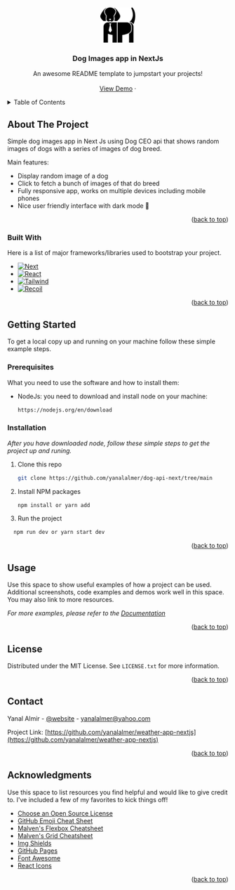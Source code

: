 <a name="readme-top"></a>

<!-- PROJECT LOGO -->
<br />
<div align="center">
  <a href="https://github.com/yanalalmer/dog-api-next/tree/main">
    <img src="https://github.com/yanalalmer/dog-api-next/blob/main/public/images/logo.svg" alt="Logo" width="80" height="80">
  </a>

  <h3 align="center">Dog Images app in NextJs</h3>

  <p align="center">
    An awesome README template to jumpstart your projects!
    <br />
    <br />
    <a href="https://main--weatherappnextjs.netlify.app/">View Demo</a>
    ·
  </p>
</div>

<!-- TABLE OF CONTENTS -->
<details>
  <summary>Table of Contents</summary>
  <ol>
    <li>
      <a href="#about-the-project">About The Project</a>
      <ul>
        <li><a href="#built-with">Built With</a></li>
      </ul>
    </li>
    <li>
      <a href="#getting-started">Getting Started</a>
      <ul>
        <li><a href="#prerequisites">Prerequisites</a></li>
        <li><a href="#installation">Installation</a></li>
      </ul>
    </li>
    <li><a href="#usage">Usage</a></li>
    <li><a href="#roadmap">Roadmap</a></li>
    <li><a href="#contributing">Contributing</a></li>
    <li><a href="#license">License</a></li>
    <li><a href="#contact">Contact</a></li>
    <li><a href="#acknowledgments">Acknowledgments</a></li>
  </ol>
</details>

<!-- ABOUT THE PROJECT -->

## About The Project

Simple dog images app in Next Js using Dog CEO api that shows random images of dogs with a series of images of dog breed.

Main features:

- Display random image of a dog
- Click to fetch a bunch of images of that do breed
- Fully responsive app, works on multiple devices including mobile phones
- Nice user friendly interface with dark mode 🌙

<p align="right">(<a href="#readme-top">back to top</a>)</p>

### Built With

Here is a list of major frameworks/libraries used to bootstrap your project.

- [![Next][Next.js]][Next-url]
- [![React][React.js]][React-url]
- [![Tailwind][TailwindCSS]][Tailwind-url]
- [![Recoil][Recoil]][Recoil-url]

<p align="right">(<a href="#readme-top">back to top</a>)</p>

<!-- GETTING STARTED -->

## Getting Started

To get a local copy up and running on your machine follow these simple example steps.

### Prerequisites

What you need to use the software and how to install them:

- NodeJs: you need to download and install node on your machine:
  ```sh
  https://nodejs.org/en/download
  ```

### Installation

_After you have downloaded node, follow these simple steps to get the project up and runing._

1. Clone this repo
   ```sh
   git clone https://github.com/yanalalmer/dog-api-next/tree/main
   ```
2. Install NPM packages
   ```sh
   npm install or yarn add
   ```
3. Run the project

```js
  npm run dev or yarn start dev
```

<p align="right">(<a href="#readme-top">back to top</a>)</p>

<!-- USAGE EXAMPLES -->

## Usage

Use this space to show useful examples of how a project can be used. Additional screenshots, code examples and demos work well in this space. You may also link to more resources.

_For more examples, please refer to the [Documentation](https://example.com)_

<p align="right">(<a href="#readme-top">back to top</a>)</p>

<!-- LICENSE -->

## License

Distributed under the MIT License. See `LICENSE.txt` for more information.

<p align="right">(<a href="#readme-top">back to top</a>)</p>

<!-- CONTACT -->

## Contact

Yanal Almir - [@website](https://www.yanal.nl) - yanalalmer@yahoo.com

Project Link: [https://github.com/yanalalmer/weather-app-nextjs](https://github.com/yanalalmer/weather-app-nextjs)

<p align="right">(<a href="#readme-top">back to top</a>)</p>

<!-- ACKNOWLEDGMENTS -->

## Acknowledgments

Use this space to list resources you find helpful and would like to give credit to. I've included a few of my favorites to kick things off!

- [Choose an Open Source License](https://choosealicense.com)
- [GitHub Emoji Cheat Sheet](https://www.webpagefx.com/tools/emoji-cheat-sheet)
- [Malven's Flexbox Cheatsheet](https://flexbox.malven.co/)
- [Malven's Grid Cheatsheet](https://grid.malven.co/)
- [Img Shields](https://shields.io)
- [GitHub Pages](https://pages.github.com)
- [Font Awesome](https://fontawesome.com)
- [React Icons](https://react-icons.github.io/react-icons/search)

<p align="right">(<a href="#readme-top">back to top</a>)</p>

<!-- MARKDOWN LINKS & IMAGES -->
<!-- https://www.markdownguide.org/basic-syntax/#reference-style-links -->

[contributors-shield]: https://img.shields.io/github/contributors/othneildrew/Best-README-Template.svg?style=for-the-badge
[contributors-url]: https://github.com/othneildrew/Best-README-Template/graphs/contributors
[forks-shield]: https://img.shields.io/github/forks/othneildrew/Best-README-Template.svg?style=for-the-badge
[forks-url]: https://github.com/othneildrew/Best-README-Template/network/members
[stars-shield]: https://img.shields.io/github/stars/othneildrew/Best-README-Template.svg?style=for-the-badge
[stars-url]: https://github.com/othneildrew/Best-README-Template/stargazers
[issues-shield]: https://img.shields.io/github/issues/othneildrew/Best-README-Template.svg?style=for-the-badge
[issues-url]: https://github.com/othneildrew/Best-README-Template/issues
[license-shield]: https://img.shields.io/github/license/othneildrew/Best-README-Template.svg?style=for-the-badge
[license-url]: https://github.com/othneildrew/Best-README-Template/blob/master/LICENSE.txt
[linkedin-shield]: https://img.shields.io/badge/-LinkedIn-black.svg?style=for-the-badge&logo=linkedin&colorB=555
[linkedin-url]: https://linkedin.com/in/othneildrew
[product-screenshot]: images/screenshot.png
[Next.js]: https://img.shields.io/badge/next.js-000000?style=for-the-badge&logo=nextdotjs&logoColor=white
[Next-url]: https://nextjs.org/
[React.js]: https://img.shields.io/badge/React-20232A?style=for-the-badge&logo=react&logoColor=61DAFB
[React-url]: https://reactjs.org/
[TailwindCSS]: https://img.shields.io/badge/tailwindcss-0F172A?&logo=tailwindcss
[Tailwind-url]: https://tailwindcss.com/
[Recoil]: https://img.shields.io/badge/Recoil-3578E5?logo=recoil&logoColor=fff&style=flat
[Recoil-url]: https://recoiljs.org/
